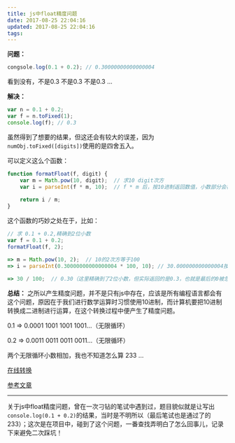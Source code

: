 ```yaml
---
title: js中float精度问题
date: 2017-08-25 22:04:16
updated: 2017-08-25 22:04:16
tags:
---
```

**问题：**

```js
congsole.log(0.1 + 0.2); // 0.30000000000000004
```

看到没有，不是0.3 不是0.3 不是0.3 ...

**解决：**

```js
var n = 0.1 + 0.2;
var f = n.toFixed(1);
console.log(f); // 0.3
```

虽然得到了想要的结果，但这还会有较大的误差，因为`numObj.toFixed([digits])`使用的是四舍五入。

可以定义这么个函数：

```js
function formatFloat(f, digit) {
    var m = Math.pow(10, digit);  // 求10 digit次方
    var i = parseInt(f * m, 10);  // f * m 后，按10进制返回数值，小数部分会被舍去
    
    return i / m;
}

```

这个函数的巧妙之处在于，比如：

```js
// 求 0.1 + 0.2,精确到2位小数
var f = 0.1 + 0.2;
formatFloat(f, 2);

=> m = Math.pow(10, 2);  // 10的2次方等于100
=> i = parseInt(0.30000000000000004 * 100, 10); // 30.000000000000004按10进制返回，舍去小数部分就是 30
    
=> 30 / 100;  // 0.30（这里精确到了2位小数，但实际返回的是0.3，也就是最后的0被忽略）

```

**总结：** 之所以产生精度问题，并不是只有js中存在，应该是所有编程语言都会有这个问题，原因在于我们进行数学运算时习惯使用10进制，而计算机要把10进制转换成二进制进行运算，在这个转换过程中便产生了精度问题。

     
0.1 => 0.0001 1001 1001 1001…（无限循环）

0.2 => 0.0011 0011 0011 0011…（无限循环）

两个无限循环小数相加，我也不知道怎么算 233 ...

[在线转换](http://tool.oschina.net/hexconvert/)

[参考文章](http://www.jb51.net/article/47659.htm)

----

关于js中float精度问题，曾在一次刁钻的笔试中遇到过，题目貌似就是让写出`console.log(0.1 + 0.2)`的结果，当时是不明所以（最后笔试也是通过了的233）；这次是在项目中，碰到了这个问题，一番查找弄明白了怎么回事儿，记录下来避免二次踩坑！
